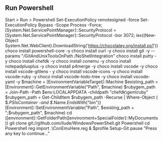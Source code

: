 

Run Powershell
--------------

Start > Run > Powershell
	Set-ExecutionPolicy remotesigned -force
	Set-ExecutionPolicy Bypass -Scope Process -Force; [System.Net.ServicePointManager]::SecurityProtocol = [System.Net.ServicePointManager]::SecurityProtocol -bor 3072; 
	iex((New-Object System.Net.WebClient).DownloadString('https://chocolatey.org/install.ps1'))
	choco install powershell-core -y
	choco install curl -y
	choco install git -y --params "/GitAndUnixToolsOnPath /NoShellIntegration"
	choco install putty -y
	choco install chefdk -y 
	choco install conemu -y
	choco install notepadplusplus -y
	choco install p4merge -y 
	choco install vscode -y
	choco install vscode-gitlens - y
	choco install vscode-icons -y 
	choco install vscode-ruby -y
	choco install vscode-todo-tree -y
	choco install vscode-yaml -y
	$machine = [EnvironmentVariableTarget]::Machine
	$existing_path = [Environment]::GetEnvironmentVariable("Path", $machine)
	$rubygem_path = Join-Path -Path $env:LOCALAPPDATA -childpath "chefdk\gem\ruby"
	$rubygem_path = Get-ChildItem $rubygem_path -Recurse | Where-Object { $_.PSIsContainer -and $_.Name.EndsWith("bin")}
	[Environment]::SetEnvironmentVariable("Path", $existing_path + ";$rubygem_path", $machine)
	cd ([environment]::GetFolderPath([environment+SpecialFolder]::MyDocuments))
	git clone git://github.com/ilude/WindowsPowerShell.git Powershell
	cd Powershell
	reg import .\ConEmuHere.reg
	& $profile
	Setup-Git
	pause "Press any key to continue..."
